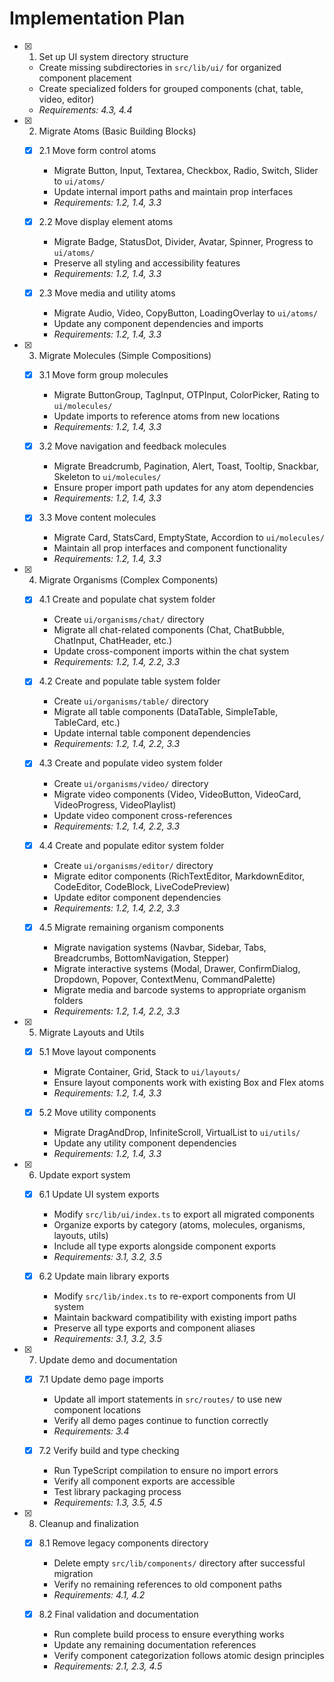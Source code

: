 # Implementation Plan

- [x] 1. Set up UI system directory structure
  - Create missing subdirectories in `src/lib/ui/` for organized component placement
  - Create specialized folders for grouped components (chat, table, video, editor)
  - _Requirements: 4.3, 4.4_

- [x] 2. Migrate Atoms (Basic Building Blocks)
  - [x] 2.1 Move form control atoms
    - Migrate Button, Input, Textarea, Checkbox, Radio, Switch, Slider to `ui/atoms/`
    - Update internal import paths and maintain prop interfaces
    - _Requirements: 1.2, 1.4, 3.3_

  - [x] 2.2 Move display element atoms
    - Migrate Badge, StatusDot, Divider, Avatar, Spinner, Progress to `ui/atoms/`
    - Preserve all styling and accessibility features
    - _Requirements: 1.2, 1.4, 3.3_

  - [x] 2.3 Move media and utility atoms
    - Migrate Audio, Video, CopyButton, LoadingOverlay to `ui/atoms/`
    - Update any component dependencies and imports
    - _Requirements: 1.2, 1.4, 3.3_

- [x] 3. Migrate Molecules (Simple Compositions)
  - [x] 3.1 Move form group molecules
    - Migrate ButtonGroup, TagInput, OTPInput, ColorPicker, Rating to `ui/molecules/`
    - Update imports to reference atoms from new locations
    - _Requirements: 1.2, 1.4, 3.3_

  - [x] 3.2 Move navigation and feedback molecules
    - Migrate Breadcrumb, Pagination, Alert, Toast, Tooltip, Snackbar, Skeleton to `ui/molecules/`
    - Ensure proper import path updates for any atom dependencies
    - _Requirements: 1.2, 1.4, 3.3_

  - [x] 3.3 Move content molecules
    - Migrate Card, StatsCard, EmptyState, Accordion to `ui/molecules/`
    - Maintain all prop interfaces and component functionality
    - _Requirements: 1.2, 1.4, 3.3_

- [x] 4. Migrate Organisms (Complex Components)
  - [x] 4.1 Create and populate chat system folder
    - Create `ui/organisms/chat/` directory
    - Migrate all chat-related components (Chat, ChatBubble, ChatInput, ChatHeader, etc.)
    - Update cross-component imports within the chat system
    - _Requirements: 1.2, 1.4, 2.2, 3.3_

  - [x] 4.2 Create and populate table system folder
    - Create `ui/organisms/table/` directory
    - Migrate all table components (DataTable, SimpleTable, TableCard, etc.)
    - Update internal table component dependencies
    - _Requirements: 1.2, 1.4, 2.2, 3.3_

  - [x] 4.3 Create and populate video system folder
    - Create `ui/organisms/video/` directory
    - Migrate video components (Video, VideoButton, VideoCard, VideoProgress, VideoPlaylist)
    - Update video component cross-references
    - _Requirements: 1.2, 1.4, 2.2, 3.3_

  - [x] 4.4 Create and populate editor system folder
    - Create `ui/organisms/editor/` directory
    - Migrate editor components (RichTextEditor, MarkdownEditor, CodeEditor, CodeBlock, LiveCodePreview)
    - Update editor component dependencies
    - _Requirements: 1.2, 1.4, 2.2, 3.3_

  - [x] 4.5 Migrate remaining organism components
    - Migrate navigation systems (Navbar, Sidebar, Tabs, Breadcrumbs, BottomNavigation, Stepper)
    - Migrate interactive systems (Modal, Drawer, ConfirmDialog, Dropdown, Popover, ContextMenu, CommandPalette)
    - Migrate media and barcode systems to appropriate organism folders
    - _Requirements: 1.2, 1.4, 2.2, 3.3_

- [x] 5. Migrate Layouts and Utils
  - [x] 5.1 Move layout components
    - Migrate Container, Grid, Stack to `ui/layouts/`
    - Ensure layout components work with existing Box and Flex atoms
    - _Requirements: 1.2, 1.4, 3.3_

  - [x] 5.2 Move utility components
    - Migrate DragAndDrop, InfiniteScroll, VirtualList to `ui/utils/`
    - Update any utility component dependencies
    - _Requirements: 1.2, 1.4, 3.3_

- [x] 6. Update export system
  - [x] 6.1 Update UI system exports
    - Modify `src/lib/ui/index.ts` to export all migrated components
    - Organize exports by category (atoms, molecules, organisms, layouts, utils)
    - Include all type exports alongside component exports
    - _Requirements: 3.1, 3.2, 3.5_

  - [x] 6.2 Update main library exports
    - Modify `src/lib/index.ts` to re-export components from UI system
    - Maintain backward compatibility with existing import paths
    - Preserve all type exports and component aliases
    - _Requirements: 3.1, 3.2, 3.5_

- [x] 7. Update demo and documentation
  - [x] 7.1 Update demo page imports
    - Update all import statements in `src/routes/` to use new component locations
    - Verify all demo pages continue to function correctly
    - _Requirements: 3.4_

  - [x] 7.2 Verify build and type checking
    - Run TypeScript compilation to ensure no import errors
    - Verify all component exports are accessible
    - Test library packaging process
    - _Requirements: 1.3, 3.5, 4.5_

- [x] 8. Cleanup and finalization
  - [x] 8.1 Remove legacy components directory
    - Delete empty `src/lib/components/` directory after successful migration
    - Verify no remaining references to old component paths
    - _Requirements: 4.1, 4.2_

  - [x] 8.2 Final validation and documentation
    - Run complete build process to ensure everything works
    - Update any remaining documentation references
    - Verify component categorization follows atomic design principles
    - _Requirements: 2.1, 2.3, 4.5_
